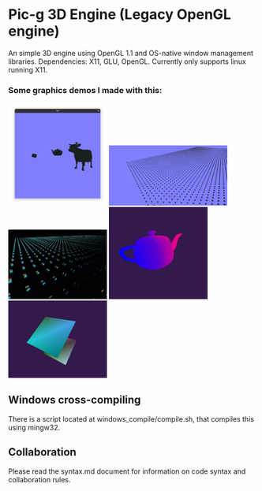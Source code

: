# Pic-g 3D Engine (Legacy OpenGL engine)
An simple 3D engine using OpenGL 1.1 and OS-native window management libraries.
Dependencies: X11, GLU, OpenGL. Currently only supports linux running X11.

### Some graphics demos I made with this:

<img src="dev/screenshots/demo_18_11_24.png" alt="drawing" width="200"/>
<img src="dev/screenshots/demo_14_1_25.png" alt="drawing" width="240"/>
<img src="dev/screenshots/demo_3_6_25.png" alt="drawing" width="200"/>

<img src="dev/screenshots/teapot.png" alt="drawing" width="200"/>
<img src="dev/screenshots/image.png" alt="drawing" width="200"/>


## Windows cross-compiling
There is a script located at windows_compile/compile.sh, that compiles this using mingw32. 

## Collaboration
Please read the syntax.md document for information on code syntax and collaboration rules.